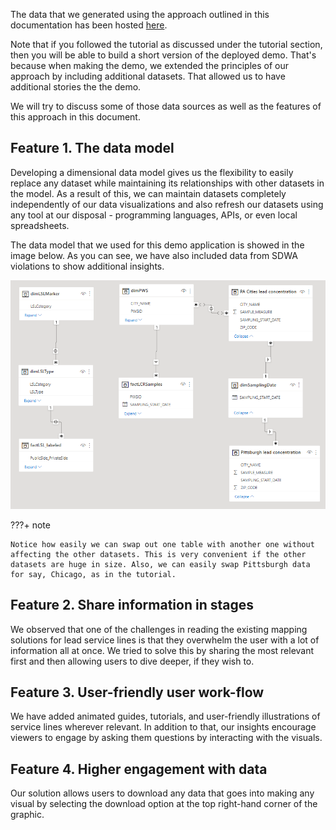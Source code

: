 The data that we generated using the approach outlined in this documentation has been hosted [here](https://app.powerbi.com/view?r=eyJrIjoiN2VkNzY0MTktMDU4Zi00MzkzLTk2Y2YtOTJmY2E3N2MyYTk1IiwidCI6IjNhMzM0YmY0LThlNjEtNDNhOS04ZmY1LWFiYTQ0YzcxY2VhOCIsImMiOjZ9&pageName=ReportSection56a47a80c507793ad45d).

Note that if you followed the tutorial as discussed under the tutorial section, then you will be able to build a short version of the deployed demo. That's because when making the demo, we extended the principles of our approach by including additional datasets. That allowed us to have additional stories the the demo.

We will try to discuss some of those data sources as well as the features of this approach in this document.


## Feature 1. The data model

Developing a dimensional data model gives us the flexibility to easily replace any dataset while maintaining its relationships with other datasets in the model. As a result of this, we can maintain datasets completely independently of our data visualizations and also refresh our datasets using any tool at our disposal - programming languages, APIs, or even local spreadsheets.

The data model that we used for this demo application is showed in the image below. As you can see, we have also included data from SDWA violations to show additional insights. 

![Data model](https://raw.githubusercontent.com/kedar-ketos/lead-service-line-map/main/docs/images/8_data_model.png)

???+ note

    Notice how easily we can swap out one table with another one without affecting the other datasets. This is very convenient if the other datasets are huge in size. Also, we can easily swap Pittsburgh data for say, Chicago, as in the tutorial.


## Feature 2. Share information in stages

We observed that one of the challenges in reading the existing mapping solutions for lead service lines is that they overwhelm the user with a lot of information all at once. We tried to solve this by sharing the most relevant first and then allowing users to dive deeper, if they wish to.


## Feature 3. User-friendly user work-flow
We have added animated guides, tutorials, and user-friendly illustrations of service lines wherever relevant. In addition to that, our insights encourage viewers to engage by asking them questions by interacting with the visuals.

## Feature 4. Higher engagement with data
Our solution allows users to download any data that goes into making any visual by selecting the download option at the top right-hand corner of the graphic.
